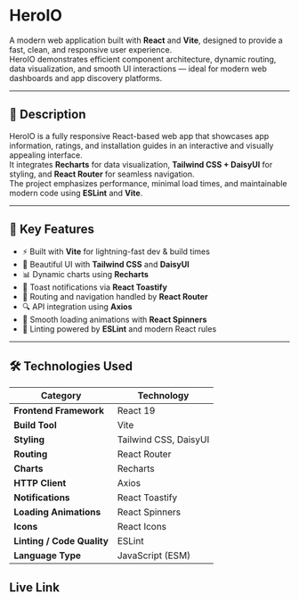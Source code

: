 # HeroIO

A modern web application built with **React** and **Vite**, designed to provide a fast, clean, and responsive user experience.  
HeroIO demonstrates efficient component architecture, dynamic routing, data visualization, and smooth UI interactions — ideal for modern web dashboards and app discovery platforms.

---

## 🧠 Description

HeroIO is a fully responsive React-based web app that showcases app information, ratings, and installation guides in an interactive and visually appealing interface.  
It integrates **Recharts** for data visualization, **Tailwind CSS + DaisyUI** for styling, and **React Router** for seamless navigation.  
The project emphasizes performance, minimal load times, and maintainable modern code using **ESLint** and **Vite**.

---

## 🧩 Key Features

- ⚡ Built with **Vite** for lightning-fast dev & build times
- 🎨 Beautiful UI with **Tailwind CSS** and **DaisyUI**
- 📊 Dynamic charts using **Recharts**
- 🔔 Toast notifications via **React Toastify**
- 🔁 Routing and navigation handled by **React Router**
- 🔍 API integration using **Axios**
- 💫 Smooth loading animations with **React Spinners**
- 🧹 Linting powered by **ESLint** and modern React rules

---

## 🛠️ Technologies Used

| Category                   | Technology            |
| -------------------------- | --------------------- |
| **Frontend Framework**     | React 19              |
| **Build Tool**             | Vite                  |
| **Styling**                | Tailwind CSS, DaisyUI |
| **Routing**                | React Router          |
| **Charts**                 | Recharts              |
| **HTTP Client**            | Axios                 |
| **Notifications**          | React Toastify        |
| **Loading Animations**     | React Spinners        |
| **Icons**                  | React Icons           |
| **Linting / Code Quality** | ESLint                |
| **Language Type**          | JavaScript (ESM)      |

## Live Link
